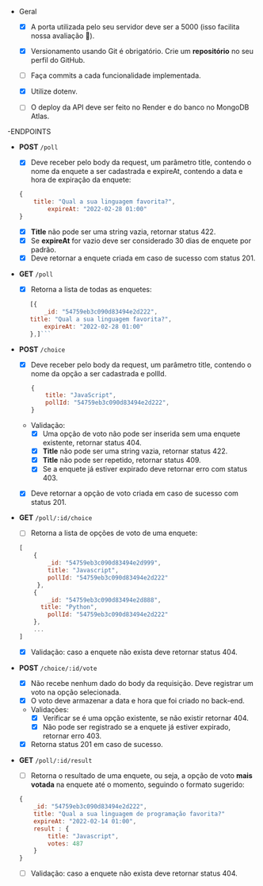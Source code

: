 - Geral
    - [x]  A porta utilizada pelo seu servidor deve ser a 5000 (isso facilita nossa avaliação 🙂).
    - [x]  Versionamento usando Git é obrigatório. Crie um **repositório** no seu perfil do GitHub.
    - [ ]  Faça commits a cada funcionalidade implementada.
    - [x]  Utilize dotenv.
    - [ ]  O deploy da API deve ser feito no Render e do banco no MongoDB Atlas.


-ENDPOINTS

- **POST** `/poll`
    - [X]  Deve receber pelo body da request, um parâmetro title, contendo o nome da enquete a ser cadastrada e expireAt, contendo a data e hora de expiração da enquete:
    
    ```jsx
    {
        title: "Qual a sua linguagem favorita?",
    		expireAt: "2022-02-28 01:00" 
    }
    ```
    
    - [X]  **Title** não pode ser uma string vazia, retornar status 422.
    - [X]  Se **expireAt** for vazio deve ser considerado 30 dias de enquete por padrão.
    - [X]  Deve retornar a enquete criada em caso de sucesso com status 201.

- **GET** `/poll`
    - [X]  Retorna a lista de todas as enquetes:
     ```jsx
        [{
            _id: "54759eb3c090d83494e2d222",
        title: "Qual a sua linguagem favorita?",
            expireAt: "2022-02-28 01:00" 
        },]```
	
- **POST** `/choice`
    - [X]  Deve receber pelo body da request, um parâmetro title, contendo o nome da opção a ser cadastrada e pollId.
        
        ```jsx
        {
            title: "JavaScript",
        	pollId: "54759eb3c090d83494e2d222",
        }
        ```
        
    - Validação:
        - [X]  Uma opção de voto não pode ser inserida sem uma enquete existente, retornar status 404.
        - [X]  **Title** não pode ser uma string vazia, retornar status 422.
        - [X]  **Title** não pode ser repetido, retornar status 409.
        - [X]  Se a enquete já estiver expirado deve retornar erro com status 403.
    - [X]  Deve retornar a opção de voto criada em caso de sucesso com status 201.

   
- **GET** `/poll/:id/choice`
    - [ ]  Retorna a lista de opções de voto de uma enquete:
    
    ```jsx
    [
    	{
    		_id: "54759eb3c090d83494e2d999",
    		title: "Javascript",
    		pollId: "54759eb3c090d83494e2d222" 
    	 },
    	{
    		_id: "54759eb3c090d83494e2d888",
    	  title: "Python",
    		pollId: "54759eb3c090d83494e2d222"
    	},
    	...
    ]
    ```
    
    - [X]  Validação: caso a enquete não exista deve retornar status 404.
- **POST** `/choice/:id/vote`
    - [X]  Não recebe nenhum dado do body da requisição. Deve registrar um voto na opção selecionada.
    - [X]  O voto deve armazenar a data e hora que foi criado no back-end.
    - Validações:
        - [X]  Verificar se é uma opção existente, se não existir retornar 404.
        - [X]  Não pode ser registrado se a enquete já estiver expirado, retornar erro 403.
    - [X]  Retorna status 201 em caso de sucesso.
- **GET** `/poll/:id/result`
    - [ ]  Retorna o resultado de uma enquete, ou seja, a opção de voto **mais votada** na enquete até o momento, seguindo o formato sugerido:
    
    ```jsx
    {
    	_id: "54759eb3c090d83494e2d222",
    	title: "Qual a sua linguagem de programação favorita?"
    	expireAt: "2022-02-14 01:00",
    	result : {
    		title: "Javascript",
    		votes: 487
    	}
    }
    ```
    
    - [ ]  Validação: caso a enquete não exista deve retornar status 404.